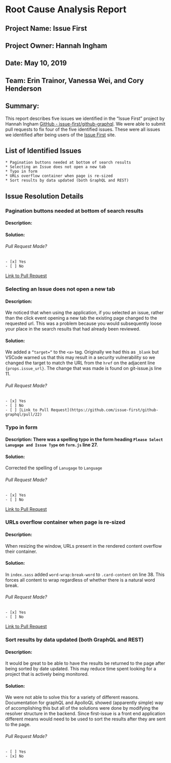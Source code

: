 # Root Cause Analysis Report
## Project Name: Issue First
## Project Owner: Hannah Ingham
## Date: May 10, 2019 
## Team: Erin Trainor, Vanessa Wei, and Cory Henderson
## Summary:
This report describes five issues we identified in the “Issue First” project by Hannah Ingham [GitHub - issue-first/github-graphql](https://github.com/issue-first/github-graphql).  We were able to submit pull requests to fix four of the five identified issues. These were all issues we identified after being users of the [Issue First](https://issue-first.netlify.com/) site.

## List of Identified Issues
	* Pagination buttons needed at bottom of search results
	* Selecting an Issue does not open a new tab
	* Typo in form 
	* URLs overflow container when page is re-sized
	* Sort results by data updated (both GraphQL and REST)

## Issue Resolution Details
###  Pagination buttons needed at bottom of search results
#### Description:
#### Solution:
###### Pull Request Made?
	- [x] Yes
	- [ ] No
[Link to Pull Request](https://github.com/issue-first/github-graphql/pull/19)

### Selecting an Issue does not open a new tab

#### Description:
We noticed that when using the application, if you selected an issue, rather than the click event opening a new tab the existing page changed to the requested url. This was a problem because you would subsequently loose your place in the search results that had already been reviewed.

#### Solution:
We added a `“target=“` to the `<a>` tag. Originally we had this as `_blank` but VSCode warned us that this may result in a security vulnerability	so we changed the target to match the URL from the `href` on the adjacent line `{props.issue_url}`. The change that was made is found on git-issue.js line 11.

###### Pull Request Made?
	- [x] Yes
	- [ ] No
	- [ ] [Link to Pull Request](https://github.com/issue-first/github-graphql/pull/22)

### Typo in form 
#### Description: There was a spelling typo in the form heading `Please Select Lanugage and Issue Type` on `form.js` line 27.

#### Solution:
Corrected the spelling of `Lanugage`  to `Language`

###### Pull Request Made?
	- [x] Yes
	- [ ] No
[Link to Pull Request](https://github.com/issue-first/github-graphql/pull/20)

### URLs overflow container when page is re-sized

#### Description:
When resizing the window, URLs present in the rendered content overflow their container. 

#### Solution:
In `index.sass` added `word-wrap:break-word` to `.card-content` on line 38. This forces all content to wrap regardless of whether there is a natural word break.

###### Pull Request Made?
	- [x] Yes
	- [ ] No
[Link to Pull Request](https://github.com/issue-first/github-graphql/pull/21)

### Sort results by data updated (both GraphQL and REST)

#### Description: 
It would be great to be able to have the results be returned to the page after being sorted by date updated. This may reduce time spent looking for a project that is actively being monitored.

#### Solution: 
We were not able to solve this for a variety of different reasons. Documentation for graphQL and ApolloQL showed (apparently simple) way of accomplishing this but all of the solutions were done by modifying the resolver structure in the backend. Since first-issue is a front end application different means would need to be used to sort the results after they are sent to the page.

###### Pull Request Made?
	- [ ] Yes
	- [x] No


